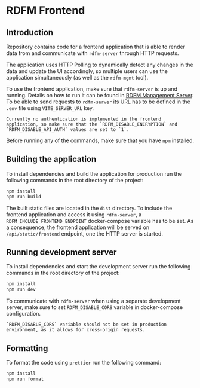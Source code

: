 # RDFM Frontend

## Introduction

Repository contains code for a frontend application that is able to render data from and communicate with `rdfm-server` through HTTP requests.

The application uses HTTP Polling to dynamically detect any changes in the data and update the UI accordingly, so multiple users can use the application simultaneously (as well as the `rdfm-mgmt` tool).


To use the frontend application, make sure that `rdfm-server` is up and running.
Details on how to run it can be found in [RDFM Management Server](./rdfm_mgmt_server.md).
To be able to send requests to `rdfm-server` its URL has to be defined in the `.env` file using `VITE_SERVER_URL` key.

```{warning}
Currently no authentication is implemented in the frontend application, so make sure that the `RDFM_DISABLE_ENCRYPTION` and `RDFM_DISABLE_API_AUTH` values are set to `1`.
```

Before running any of the commands, make sure that you have `npm` installed.

## Building the application

To install dependencies and build the application for production run the following commands in the root directory of the project:

```bash
npm install
npm run build
```

The built static files are located in the `dist` directory.
To include the frontend application and access it using `rdfm-server`, a `RDFM_INCLUDE_FRONTEND_ENDPOINT` docker-compose variable has to be set.
As a consequence, the frontend application will be served on `/api/static/frontend` endpoint, one the HTTP server is started.

## Running development server

To install dependencies and start the development server run the following commands in the root directory of the project:

```bash
npm install
npm run dev
```

To communicate with `rdfm-server` when using a separate development server, make sure to set `RDFM_DISABLE_CORS` variable in docker-compose configuration.

```{warning}
`RDFM_DISABLE_CORS` variable should not be set in production environment, as it allows for cross-origin requests.
```

## Formatting

To format the code using `prettier` run the following command:

```bash
npm install
npm run format
```
